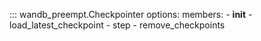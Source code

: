 ::: wandb_preempt.Checkpointer
    options:
        members:
            - __init__
            - load_latest_checkpoint
            - step
            - remove_checkpoints
